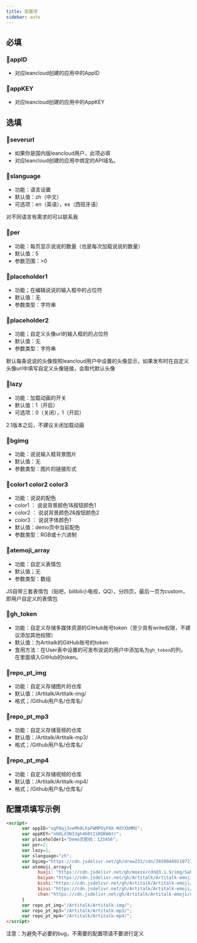 ```yaml
---
title: 配置项
sidebar: auto
---
```

## 必填

### 📌appID
* 对应leancloud创建的应用中的AppID

### 📌appKEY
* 对应leancloud创建的应用中的AppKEY

## 选填
### 📌severurl

* 如果你是国内版leancloud用户，此项必填
* 对应leancloud创建的应用中绑定的API域名。

### 📌slanguage

* 功能：语言设置
* 默认值：zh（中文）
* 可选项：en（英语），es（西班牙语）

对不同语言有需求的可以联系我

### 📌per

* 功能：每页显示说说的数量（也是每次加载说说的数量）
* 默认值：5
* 参数范围：>0

### 📌placeholder1

* 功能；在编辑说说的输入框中的占位符
* 默认值：无
* 参数类型：字符串

### 📌placeholder2

* 功能；自定义头像url的输入框的的占位符
* 默认值：无
* 参数类型：字符串

默认每条说说的头像按照leancloud用户中设置的头像显示，如果发布时在自定义头像url中填写自定义头像链接，会取代默认头像

### 📌lazy

* 功能：加载动画的开关
* 默认值：1（开启）
* 可选项：0（关闭），1（开启）

2.1版本之后，不建议关闭加载动画

### 📌bgimg

* 功能：说说输入框背景图片
* 默认值：无
* 参数类型：图片的链接形式

### 📌color1 color2 color3

* 功能：说说的配色
* color1 ： 说说背景颜色1&按钮颜色1    
* color2 ： 说说背景颜色2&按钮颜色2   
* color3 ： 说说字体颜色1  
* 默认值：demo页中当前配色
* 参数类型：RGB或十六进制

### 📌atemoji_array

* 功能：自定义表情包
* 默认值；无
* 参数类型：数组

JS自带三套表情包（贴吧，bilibili小电视，QQ），分四页，最后一页为custom，即用户自定义的表情包

### 📌gh_token

* 功能：自定义存储多媒体资源的GitHub账号token（至少具有write权限，不建议添加其他权限）
* 默认值：为Artitalk的GitHub账号的token
* 食用方法：在User表中设置的可发布说说的用户中添加名为`gh_token`的列，在里面填入GitHub的token。

### 📌repo_pt_img

* 功能：自定义存储图片的仓库
* 默认值：/Artitalk/Artitalk-img/
* 格式；/Github用户名/仓库名/
  
### 📌repo_pt_mp3

* 功能：自定义存储音频的仓库
* 默认值：/Artitalk/Artitalk-mp3/
* 格式；/Github用户名/仓库名/
  
### 📌repo_pt_mp4

* 功能：自定义存储视频的仓库
* 默认值：/Artitalk/Artitalk-mp4/
* 格式；/Github用户名/仓库名/

## 配置项填写示例

```html
<script>
      var appID="ogP8qj3veMh0LFpFWMPOyF0X-MdYXbMMI";
      var appKEY="nHXLd3N3Jgh460t2iRQKWAtr";
      var placeholder1="Demo页密码：123456";
      var per=2;
      var lazy=1;
      var slanguage="zh";
      var bgimg="https://cdn.jsdelivr.net/gh/drew233/cdn/20200409110727.webp";
      var atemoji_array={
            huaji: "https://cdn.jsdelivr.net/gh/moezx/cdn@3.1.9/img/Sakura/images/smilies/icon_huaji.gif",
            baiyan:"https://cdn.jsdelivr.net/gh/Artitalk/Artitalk-emoji/baiyan.png",
            bishi:"https://cdn.jsdelivr.net/gh/Artitalk/Artitalk-emoji/bishi.png",
            bizui:"https://cdn.jsdelivr.net/gh/Artitalk/Artitalk-emoji/bizui.png",
            chan:"https://cdn.jsdelivr.net/gh/Artitalk/Artitalk-emoji/chan.png"
      }
      var repo_pt_img="/Artitalk/Artitalk-img/";
      var repo_pt_mp3="/Artitalk/Artitalk-mp3/";
      var repo_pt_mp4="/Artitalk/Artitalk-mp4/";
</script>
```

注意：为避免不必要的bug，不需要的配置项请不要进行定义


<ins class="adsbygoogle"
     style="display:block"
     data-ad-format="fluid"
     data-ad-layout-key="-fb+5w+4e-db+86"
     data-ad-client="ca-pub-9420537843748923"
     data-ad-slot="8405286900"></ins>
<script>
     (adsbygoogle = window.adsbygoogle || []).push({});
</script>